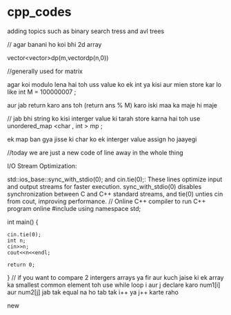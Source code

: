 # cpp_codes
adding topics such as binary search tress and avl trees

// agar banani ho koi bhi 2d array 

vector<vector<int>>dp(m,vector<int>dp(n,0)) 

//generally used for matrix

agar koi modulo lena hai toh uss value ko ek int ya kisi aur mien store kar lo
like int M = 100000007 ; 

aur jab return karo ans toh (return ans % M) karo iski maa ka maje hi maje

// jab bhi string ko kisi interger value ki tarah store karna hai 
toh use unordered_map <char , int > mp ; 

ek map ban gya jisse ki char ko ek interger value assign ho jaayegi 

//today we are just a new code of line away in the whole thing

I/O Stream Optimization:

std::ios_base::sync_with_stdio(0); and cin.tie(0);: These lines optimize input and output streams for faster execution. sync_with_stdio(0) disables synchronization between C and C++ standard streams, and tie(0) unties cin from cout, improving performance.
// Online C++ compiler to run C++ program online
#include <iostream>
using namespace std;

int main() {
    
    cin.tie(0);
    int n;
    cin>>n;
    cout<<n<<endl;

    return 0;
}
// if you want to compare 2 intergers arrays ya fir aur kuch jaise ki ek array ka smallest common element 
toh use while loop i aur j declare karo num1[i] aur num2[j] jab tak equal na ho tab tak i++ ya j++ karte raho



new
